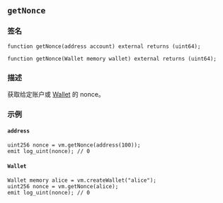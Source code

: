 ## `getNonce`

### 签名

```solidity
function getNonce(address account) external returns (uint64);
```

```solidity
function getNonce(Wallet memory wallet) external returns (uint64);
```

### 描述

获取给定账户或 [Wallet](./create-wallet.md) 的 nonce。

### 示例

#### `address`
```solidity
uint256 nonce = vm.getNonce(address(100));
emit log_uint(nonce); // 0
```

#### `Wallet`
```solidity
Wallet memory alice = vm.createWallet("alice");
uint256 nonce = vm.getNonce(alice);
emit log_uint(nonce); // 0
```